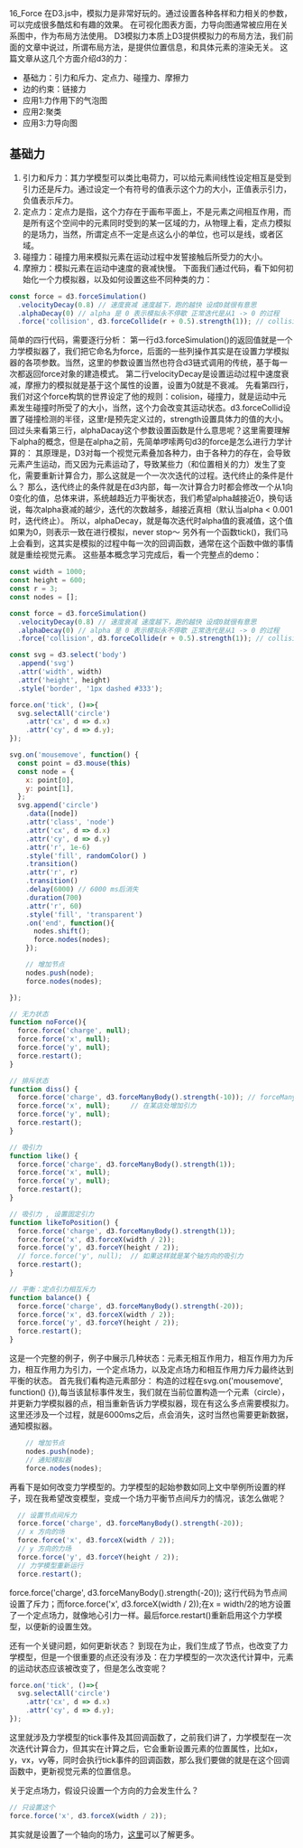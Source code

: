 16_Force
在D3.js中，模拟力是非常好玩的。通过设置各种各样和力相关的参数，可以完成很多酷炫和有趣的效果。
在可视化图表方面，力导向图通常被应用在关系图中，作为布局方法使用。
D3模拟力本质上D3提供模拟力的布局方法，我们前面的文章中说过，所谓布局方法，是提供位置信息，和具体元素的渲染无关。
这篇文章从这几个方面介绍d3的力：
* 基础力：引力和斥力、定点力、碰撞力、摩擦力
* 边的约束：链接力
* 应用1:力作用下的气泡图
* 应用2:聚类
* 应用3:力导向图

## 基础力
1. 引力和斥力：其力学模型可以类比电荷力，可以给元素间线性设定相互是受到引力还是斥力。通过设定一个有符号的值表示这个力的大小，正值表示引力，负值表示斥力。
2. 定点力：定点力是指，这个力存在于画布平面上，不是元素之间相互作用，而是所有这个空间中的元素同时受到的某一区域的力，从物理上看，定点力模拟的是场力，当然，所谓定点不一定是点这么小的单位，也可以是线，或者区域。
3. 碰撞力：碰撞力用来模拟元素在运动过程中发誓接触后所受力的大小。
4. 摩擦力：模拟元素在运动中速度的衰减快慢。
下面我们通过代码，看下如何初始化一个力模拟器，以及如何设置这些不同种类的力：
```js
const force = d3.forceSimulation()
  .velocityDecay(0.8) // 速度衰减 速度越下，跑的越快 设成0就很有意思
  .alphaDecay(0) // alpha 是 0 表示模拟永不停歇 正常迭代是从1 -> 0 的过程
  .force('collision', d3.forceCollide(r + 0.5).strength(1)); // collision是碰撞力
```
简单的四行代码，需要逐行分析：
第一行d3.forceSimulation()的返回值就是一个力学模拟器了，我们把它命名为force，后面的一些列操作其实是在设置力学模拟器的各项参数。当然，这里的参数设置当然也符合d3链式调用的传统，基于每一次都返回force对象的建造模式。
第二行velocityDecay是设置运动过程中速度衰减，摩擦力的模拟就是基于这个属性的设置，设置为0就是不衰减。
先看第四行，我们对这个force构筑的世界设定了他的规则：colision，碰撞力，就是运动中元素发生碰撞时所受了的大小，当然，这个力会改变其运动状态。d3.forceCollid设置了碰撞检测的半径，这里r是预先定义过的，strength设置具体力的值的大小。
回过头来看第三行，alphaDacay这个参数设置函数是什么意思呢？这里需要理解下alpha的概念，但是在alpha之前，先简单啰嗦两句d3的force是怎么进行力学计算的：
其原理是，D3对每一个视觉元素叠加各种力，由于各种力的存在，会导致元素产生运动，而又因为元素运动了，导致某些力（和位置相关的力）发生了变化，需要重新计算合力，那么这就是一个一次次迭代的过程。迭代终止的条件是什么？
那么，迭代终止的条件就是在d3内部，每一次计算合力时都会修改一个从1向0变化的值，总体来讲，系统越趋近力平衡状态，我们希望alpha越接近0，换句话说，每次alpha衰减的越少，迭代的次数越多，越接近真相（默认当alpha < 0.001时，迭代终止）。
所以，alphaDecay，就是每次迭代时alpha值的衰减值，这个值如果为0，则表示一致在进行模拟，never stop～
另外有一个函数tick()，我们马上会看到，这其实是模拟的过程中每一次的回调函数，通常在这个函数中做的事情就是重绘视觉元素。
这些基本概念学习完成后，看一个完整点的demo：
```js
const width = 1000;
const height = 600;
const r = 3;
const nodes = [];

const force = d3.forceSimulation()
  .velocityDecay(0.8) // 速度衰减 速度越下，跑的越快 设成0就很有意思
  .alphaDecay(0) // alpha 是 0 表示模拟永不停歇 正常迭代是从1 -> 0 的过程
  .force('collision', d3.forceCollide(r + 0.5).strength(1)); // collision是碰撞力

const svg = d3.select('body')
  .append('svg')
  .attr('width', width)
  .attr('height', height)
  .style('border', '1px dashed #333');

force.on('tick', ()=>{
  svg.selectAll('circle')
    .attr('cx', d => d.x)
    .attr('cy', d => d.y);
});

svg.on('mousemove', function() {
  const point = d3.mouse(this)
  const node = {
    x: point[0],
    y: point[1],
  };
  svg.append('circle')
    .data([node])
    .attr('class', 'node')
    .attr('cx', d => d.x)
    .attr('cy', d => d.y)
    .attr('r', 1e-6)
    .style('fill', randomColor() )
    .transition()
    .attr('r', r)
    .transition()
    .delay(6000) // 6000 ms后消失
    .duration(700)
    .attr('r', 60)
    .style('fill', 'transparent')
    .on('end', function(){
      nodes.shift();
      force.nodes(nodes);
    });

    // 增加节点
    nodes.push(node);
    force.nodes(nodes);

});

// 无力状态
function noForce(){
  force.force('charge', null);
  force.force('x', null);
  force.force('y', null);
  force.restart();
}

// 排斥状态
function diss() {
  force.force('charge', d3.forceManyBody().strength(-10)); // forceManyBody是节点相互作用力 大于0 吸引力
  force.force('x', null);     // 在某店处增加引力
  force.force('y', null);
  force.restart();
}

// 吸引力
function like() {
  force.force('charge', d3.forceManyBody().strength(1));
  force.force('x', null);
  force.force('y', null);
  force.restart();
}

// 吸引力 , 设置固定引力
function likeToPosition() {
  force.force('charge', d3.forceManyBody().strength(1));
  force.force('x', d3.forceX(width / 2));
  force.force('y', d3.forceY(height / 2));
  // force.force('y', null);  // 如果这样就是某个轴方向的吸引力
  force.restart();
}

// 平衡：定点引力相互斥力
function balance() {
  force.force('charge', d3.forceManyBody().strength(-20));
  force.force('x', d3.forceX(width / 2));
  force.force('y', d3.forceY(height / 2));
  force.restart();
}
```
这是一个完整的例子，例子中展示几种状态：元素无相互作用力，相互作用力为斥力，相互作用力为引力，一个定点场力，以及定点场力和相互作用力斥力最终达到平衡的状态。
首先我们看构造元素部分：
构造的过程在svg.on('mousemove', function() {}),每当该鼠标事件发生，我们就在当前位置构造一个元素（circle），并更新力学模拟器的点，相当重新告诉力学模拟器，现在有这么多点需要模拟力。这里还涉及一个过程，就是6000ms之后，点会消失，这时当然也需要更新数据，通知模拟器。
```js
    // 增加节点
    nodes.push(node);
    // 通知模拟器
    force.nodes(nodes);
```

再看下是如何改变力学模型的。力学模型的起始参数如同上文中举例所设置的样子，现在我希望改变模型，变成一个场力平衡节点间斥力的情况，该怎么做呢？
```js
  // 设置节点间斥力
  force.force('charge', d3.forceManyBody().strength(-20));
  // x 方向的场
  force.force('x', d3.forceX(width / 2));
  // y 方向的力场
  force.force('y', d3.forceY(height / 2));
  // 力学模型重新运行
  force.restart();

```
force.force('charge', d3.forceManyBody().strength(-20)); 这行代码为节点间设置了斥力；而force.force('x', d3.forceX(width / 2));在x = width/2的地方设置了一个定点场力，就像地心引力一样。最后force.restart()重新启用这个力学模型，以便新的设置生效。

还有一个关键问题，如何更新状态？
到现在为止，我们生成了节点，也改变了力学模型，但是一个很重要的点还没有涉及：在力学模型的一次次迭代计算中，元素的运动状态应该被改变了，但是怎么改变呢？

```js
force.on('tick', ()=>{
  svg.selectAll('circle')
    .attr('cx', d => d.x)
    .attr('cy', d => d.y);
});
```
这里就涉及力学模型的tick事件及其回调函数了，之前我们讲了，力学模型在一次次迭代计算合力，但其实在计算之后，它会重新设置元素的位置属性，比如x，y，vx，vy等，同时会执行tick事件的回调函数，那么我们要做的就是在这个回调函数中，更新视觉元素的位置信息。

关于定点场力，假设只设置一个方向的力会发生什么？
```js
// 只设置这个
force.force('x', d3.forceX(width / 2));

```
其实就是设置了一个轴向的场力，[这里](https://github.com/xswei/d3-force/blob/master/README.md#forceX)可以了解更多。




